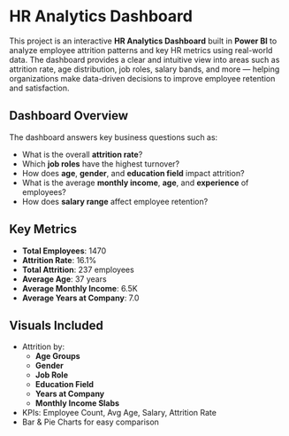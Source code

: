 # HR Analytics Dashboard
This project is an interactive **HR Analytics Dashboard** built in **Power BI** to analyze employee attrition patterns and key HR metrics using real-world data. The dashboard provides a clear and intuitive view into areas such as attrition rate, age distribution, job roles, salary bands, and more — helping organizations make data-driven decisions to improve employee retention and satisfaction.
## Dashboard Overview
The dashboard answers key business questions such as:
- What is the overall **attrition rate**?
- Which **job roles** have the highest turnover?
- How does **age**, **gender**, and **education field** impact attrition?
- What is the average **monthly income**, **age**, and **experience** of employees?
- How does **salary range** affect employee retention?
## Key Metrics
- **Total Employees**: 1470  
- **Attrition Rate**: 16.1%  
- **Total Attrition**: 237 employees  
- **Average Age**: 37 years  
- **Average Monthly Income**: 6.5K  
- **Average Years at Company**: 7.0
## Visuals Included
- Attrition by:
  - **Age Groups**
  - **Gender**
  - **Job Role**
  - **Education Field**
  - **Years at Company**
  - **Monthly Income Slabs**
- KPIs: Employee Count, Avg Age, Salary, Attrition Rate
- Bar & Pie Charts for easy comparison
